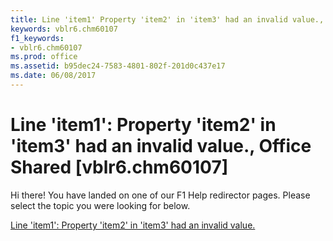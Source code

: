 ```yaml
---
title: Line 'item1' Property 'item2' in 'item3' had an invalid value., Office Shared [vblr6.chm60107]
keywords: vblr6.chm60107
f1_keywords:
- vblr6.chm60107
ms.prod: office
ms.assetid: b95dec24-7583-4801-802f-201d0c437e17
ms.date: 06/08/2017
---
```



# Line 'item1': Property 'item2' in 'item3' had an invalid value., Office Shared [vblr6.chm60107]

Hi there! You have landed on one of our F1 Help redirector pages. Please select the topic you were looking for below.

[Line 'item1': Property 'item2' in 'item3' had an invalid value.](http://msdn.microsoft.com/library/110f394e-f421-9972-d9cc-3b406513fcbb%28Office.15%29.aspx)

